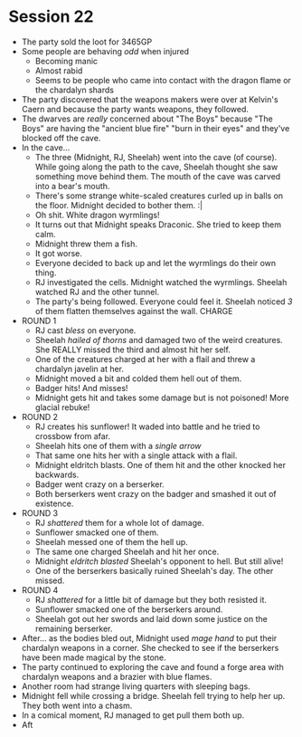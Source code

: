 # Session 22
* The party sold the loot for 3465GP
* Some people are behaving _odd_ when injured
	* Becoming manic
	* Almost rabid
	* Seems to be people who came into contact with the dragon flame or the chardalyn shards
* The party discovered that the weapons makers were over at Kelvin's Caern and because the party wants weapons, they followed.
* The dwarves are _really_ concerned about "The Boys" because  "The Boys" are having the "ancient blue fire" "burn in their eyes" and they've blocked off the cave.
* In the cave...
	* The three (Midnight, RJ, Sheelah) went into the cave (of course). While going along the path to the cave, Sheelah thought she saw something move behind them. The mouth of the cave was carved into a bear's mouth.
	* There's some strange white-scaled creatures curled up in balls on the floor. Midnight decided to bother them. :|
	* Oh shit. White dragon wyrmlings!
	* It turns out that Midnight speaks Draconic. She tried to keep them calm.
	* Midnight threw them a fish.
	* It got worse.
	* Everyone decided to back up and let the wyrmlings do their own thing.
	* RJ investigated the cells. Midnight watched the wyrmlings. Sheelah watched RJ and the other tunnel.
	* The party's being followed. Everyone could feel it. Sheelah noticed _3_ of them flatten themselves against the wall. CHARGE
* ROUND 1
	* RJ cast _bless_ on everyone.
	* Sheelah _hailed of thorns_ and damaged two of the weird creatures. She REALLY missed the third and almost hit her self.
	* One of the creatures charged at her with a flail and threw a chardalyn javelin at her.
	* Midnight moved a bit and colded them hell out of them.
	* Badger hits! And misses!
	* Midnight gets hit and takes some damage but is not poisoned! More glacial rebuke!
* ROUND 2
	* RJ creates his sunflower! It waded into battle and he tried to crossbow from afar.
	* Sheelah hits one of them with a _single arrow_
	* That same one hits her with a single attack with a flail.
	* Midnight eldritch blasts. One of them hit and the other knocked her backwards.
	* Badger went crazy on a berserker.
	* Both berserkers went crazy on the badger and smashed it out of existence.
* ROUND 3
	* RJ _shattered_ them for a whole lot of damage.
	* Sunflower smacked one of them.
	* Sheelah messed one of them the hell up.
	* The same one charged Sheelah and hit her once.
	* Midnight _eldritch blasted_ Sheelah's opponent to hell. But still alive!
	* One of the berserkers basically ruined Sheelah's day. The other missed.
* ROUND 4
	* RJ _shattered_ for a little bit of damage but they both resisted it.
	* Sunflower smacked one of the berserkers around.
	* Sheelah got out her swords and laid down some justice on the remaining berserker.
* After... as the bodies bled out, Midnight used _mage hand_ to put their chardalyn weapons in a corner. She checked to see if the berserkers have been made magical by the stone.
* The party continued to exploring the cave and found a forge area with chardalyn weapons and a brazier with blue flames.
* Another room had strange living quarters with sleeping bags.
* Midnight fell while crossing a bridge. Sheelah fell trying to help her up. They both went into a chasm.
* In a comical moment, RJ managed to get pull them both up.
* Aft
<!--stackedit_data:
eyJoaXN0b3J5IjpbLTgxNjc1ODkwOCwtMTc3Mjk4Mjc3NSwtMj
ExMzg4MTE4NiwyMDYxMzQ0NzEwLDQ2NjY3OTQzNyw4NjExMTMy
ODEsNDI3NjY2MzA5LDE2ODQ0NDU5MjksLTkxNTIwOTU1OSwtMT
IyMjMwMTA1LC00MzI3ODI0NjIsNDE0MDAxNTI4LC0yMTE1ODUw
MzkzXX0=
-->